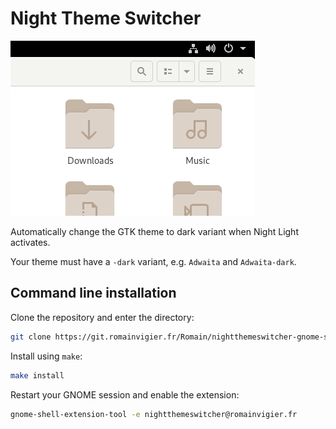 # Night Theme Switcher

![](./screenshot.gif)

Automatically change the GTK theme to dark variant when Night Light activates.

Your theme must have a `-dark` variant, e.g. `Adwaita` and `Adwaita-dark`.

## Command line installation

Clone the repository and enter the directory:

```bash
git clone https://git.romainvigier.fr/Romain/nightthemeswitcher-gnome-shell-extension.git && cd nightthemeswitcher-gnome-shell-extension
```

Install using `make`:

```bash
make install
```

Restart your GNOME session and enable the extension:

```bash
gnome-shell-extension-tool -e nightthemeswitcher@romainvigier.fr
```
